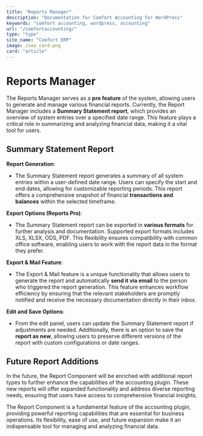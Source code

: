 ```yaml
---
title: "Reports Manager"
description: "Documentation for Comfort Accounting for WordPress"
keywords: "comfort accounting, wordpress, accounting"
url: "/comfortaccounting/"
type: "type"
site_name: "Comfort ERP"
image: /seo_card.png
card: "article"
---
```


# Reports Manager

The Reports Manager serves as a **pro feature** of the system, allowing users to generate and manage various financial reports. Currently, the Report Manager includes a **Summary Statement report**, which provides an overview of system entries over a specified date range. This feature plays a critical role in summarizing and analyzing financial data, making it a vital tool for users.

## Summary Statement Report ##

**Report Generation**:
+ The Summary Statement report generates a summary of all system entries within a user-defined date range. Users can specify the start and end dates, allowing for customizable reporting periods. This report offers a comprehensive snapshot of financial **transactions and balances** within the selected timeframe.

**Export Options (Reports Pro)**:
+ The Summary Statement report can be exported in **various formats** for further analysis and documentation. Supported export formats includes XLS, XLSX, ODS, PDF. This flexibility ensures compatibility with common office software, enabling users to work with the report data in the format they prefer.

**Export & Mail Feature**:
+ The Export & Mail feature is a unique functionality that allows users to generate the report and automatically **send it via email** to the person who triggered the report generation. This feature enhances workflow efficiency by ensuring that the relevant stakeholders are promptly notified and receive the necessary documentation directly in their inbox.

**Edit and Save Options**:
+ From the edit panel, users can update the Summary Statement report if adjustments are needed. Additionally, there is an option to save the **report as new**, allowing users to preserve different versions of the report with custom configurations or date ranges.

## Future Report Additions ##
In the future, the Report Component will be enriched with additional report types to further enhance the capabilities of the accounting plugin. These new reports will offer expanded functionality and address diverse reporting needs, ensuring that users have access to comprehensive financial insights.

The Report Component is a fundamental feature of the accounting plugin, providing powerful reporting capabilities that are essential for business operations. Its flexibility, ease of use, and future expansion make it an indispensable tool for managing and analyzing financial data.
